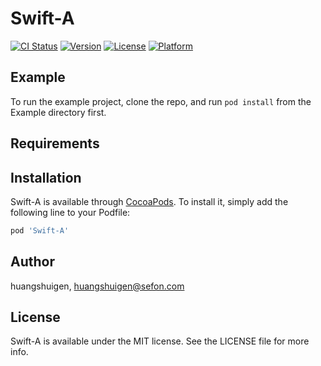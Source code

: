 # Swift-A

[![CI Status](http://img.shields.io/travis/huangshuigen/Swift-A.svg?style=flat)](https://travis-ci.org/huangshuigen/Swift-A)
[![Version](https://img.shields.io/cocoapods/v/Swift-A.svg?style=flat)](http://cocoapods.org/pods/Swift-A)
[![License](https://img.shields.io/cocoapods/l/Swift-A.svg?style=flat)](http://cocoapods.org/pods/Swift-A)
[![Platform](https://img.shields.io/cocoapods/p/Swift-A.svg?style=flat)](http://cocoapods.org/pods/Swift-A)

## Example

To run the example project, clone the repo, and run `pod install` from the Example directory first.

## Requirements

## Installation

Swift-A is available through [CocoaPods](http://cocoapods.org). To install
it, simply add the following line to your Podfile:

```ruby
pod 'Swift-A'
```

## Author

huangshuigen, huangshuigen@sefon.com

## License

Swift-A is available under the MIT license. See the LICENSE file for more info.
